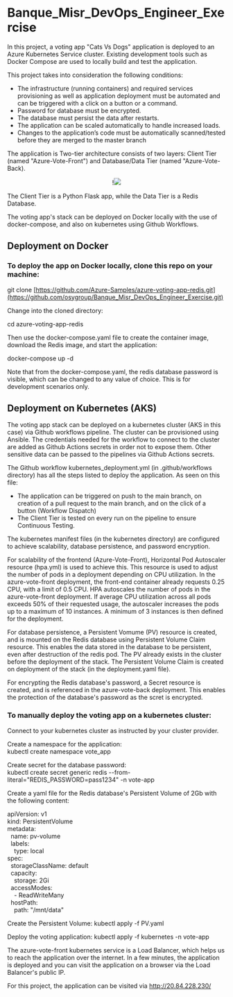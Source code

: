 # Banque_Misr_DevOps_Engineer_Exercise


In this project, a voting app "Cats Vs Dogs" application is deployed to an Azure Kubernetes Service cluster. Existing development tools such as Docker Compose are used to locally build and test the application.

This project takes into consideration the following conditions:  

- The infrastructure (running containers) and required services provisioning as well as application deployment must be automated and can be triggered with a click on a button or a command.
- Password for database must be encrypted.
- The database must persist the data after restarts.
- The application can be scaled automatically to handle increased loads.
- Changes to the application’s code must be automatically scanned/tested before they are merged to the master branch

 
The application is Two-tier architecture consists of two layers: Client Tier (named "Azure-Vote-Front") and Database/Data Tier (named "Azure-Vote-Back).

<p align="center">
  !<img src="https://user-images.githubusercontent.com/46828049/201533073-fc0e8d63-8ba2-4bd1-a4a2-0954c1253456.png">
</p>


The Client Tier is a Python Flask app, while the Data Tier is a Redis Database.

The voting app's stack can be deployed on Docker locally with the use of docker-compose, and also on kubernetes using Github Workflows.

## Deployment on Docker

### To deploy the app on Docker locally, clone this repo on your machine:  

git clone [https://github.com/Azure-Samples/azure-voting-app-redis.git](https://github.com/osygroup/Banque_Misr_DevOps_Engineer_Exercise.git)

Change into the cloned directory:  

cd azure-voting-app-redis  

Then use the docker-compose.yaml file to create the container image, download the Redis image, and start the application:

docker-compose up -d  

Note that from the docker-compose.yaml, the redis database password is visible, which can be changed to any value of choice. This is for development scenarios only.


## Deployment on Kubernetes (AKS)

The voting app stack can be deployed on a kubernetes cluster (AKS in this case) via Github workflows pipeline. The cluster can be provisioned using Ansible. The credentials needed for the workflow to connect to the cluster are added as Github Actions secrets in order not to expose them. Other sensitive data can be passed to the pipelines via Github Actions secrets.  

The Github workflow kubernetes_deployment.yml (in .github/workflows directory) has all the steps listed to deploy the application. As seen on this file:
- The application can be triggered on push to the main branch, on creation of a pull request to the main branch, and on the click of a button (Workflow Dispatch)
- The Client Tier is tested on every run on the pipeline to ensure Continuous Testing.  

The kubernetes manifest files (in the kubernetes directory) are configured to achieve scalability, database persistence, and password encryption.  

For scalability of the frontend (Azure-Vote-Front), Horizontal Pod Autoscaler resource (hpa.yml) is used to achieve this. This resource is used to adjust the number of pods in a deployment depending on CPU utilization. In the azure-vote-front deployment, the front-end container already requests 0.25 CPU, with a limit of 0.5 CPU. HPA autoscales the number of pods in the azure-vote-front deployment. If average CPU utilization across all pods exceeds 50% of their requested usage, the autoscaler increases the pods up to a maximum of 10 instances. A minimum of 3 instances is then defined for the deployment.  

For database persistence, a Persistent Vomume (PV) resource is created, and is mounted on the Redis database using Persistent Volume Claim resource. This enables the data stored in the database to be persistent, even after destruction of the redis pod. The PV already exists in the cluster before the deployment of the stack. The Persistent Volume Claim is created on deployment of the stack (in the deployment.yaml file). 

For encrypting the Redis database's password, a Secret resource is created, and is referenced in the azure-vote-back deployment. This enables the protection of the database's password as the scret is encrypted.  

### To manually deploy the voting app on a kubernetes cluster:  
Connect to your kubernetes cluster as instructed by your cluster provider.  

Create a namespace for the application:  
kubectl create namespace vote_app  

Create secret for the database password:  
kubectl create secret generic redis --from-literal="REDIS_PASSWORD=pass1234" -n vote-app  

Create a yaml file for the Redis database's Persistent Volume of 2Gb with the following content:  

apiVersion: v1  
kind: PersistentVolume  
metadata:  
&nbsp;&nbsp;name: pv-volume  
&nbsp;&nbsp;labels:  
&nbsp;&nbsp;&nbsp;&nbsp;type: local  
spec:  
&nbsp;&nbsp;storageClassName: default  
&nbsp;&nbsp;capacity:  
&nbsp;&nbsp;&nbsp;&nbsp;storage: 2Gi  
&nbsp;&nbsp;accessModes:  
&nbsp;&nbsp;&nbsp;&nbsp;- ReadWriteMany  
&nbsp;&nbsp;hostPath:  
&nbsp;&nbsp;&nbsp;&nbsp;path: "/mnt/data"  
    

Create the Persistent Volume:
kubectl apply -f PV.yaml

Deploy the voting application:
kubectl apply -f kubernetes -n vote-app

The azure-vote-front kubernetes service is a Load Balancer, which helps us to reach the application over the internet.
In a few minutes, the application is deployed and you can visit the application on a browser via the Load Balancer's public IP.

For this project, the application can be visited via http://20.84.228.230/
